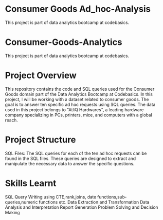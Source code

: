 # Consumer Goods Ad_hoc-Analysis
This project is part of data analytics bootcamp at codebasics.

# Consumer-Goods-Analytics
This project is part of data analytics bootcamp at codebasics.

# Project Overview
This repository contains the code and SQL queries used for the Consumer Goods domain part of the Data Analytics Bootcamp at Codebasics. In this project, I will be working with a dataset related to consumer goods. The goal is to answer ten specific ad hoc requests using SQL queries. The data used in this project belongs to "AtliQ Hardwares", a leading hardware company specializing in PCs, printers, mice, and computers with a global reach.

# Project Structure
SQL Files: The SQL queries for each of the ten ad hoc requests can be found in the SQL files. These queries are designed to extract and manipulate the necessary data to answer the specific questions.

# Skills Learnt
SQL Query Writing using CTE,rank,joins, date functions,sub-queries,numeric functions etc.
Data Extraction and Transformation
Data Analysis and Interpretation
Report Generation
Problem Solving and Decision Making
